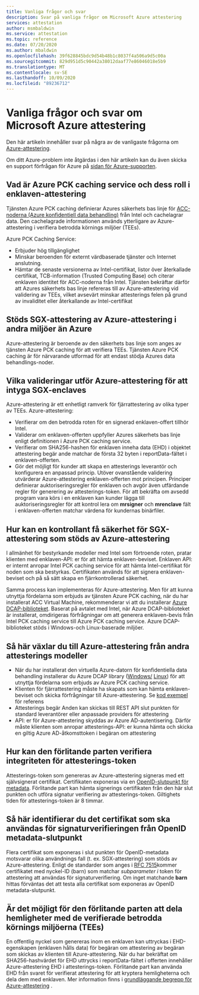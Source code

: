 ```yaml
---
title: Vanliga frågor och svar
description: Svar på vanliga frågor om Microsoft Azure attestering
services: attestation
author: msmbaldwin
ms.service: attestation
ms.topic: reference
ms.date: 07/20/2020
ms.author: mbaldwin
ms.openlocfilehash: 39f628845bdc9d54b48b1c8037f4a506a9d5c00a
ms.sourcegitcommit: 829d951d5c90442a38012daaf77e86046018e5b9
ms.translationtype: MT
ms.contentlocale: sv-SE
ms.lasthandoff: 10/09/2020
ms.locfileid: "89236712"
---
```

# <a name="frequently-asked-questions-for-microsoft-azure-attestation"></a>Vanliga frågor och svar om Microsoft Azure attestering

Den här artikeln innehåller svar på några av de vanligaste frågorna om [Azure-attestering](overview.md).

Om ditt Azure-problem inte åtgärdas i den här artikeln kan du även skicka en support förfrågan för Azure på [sidan för Azure-supporten](https://azure.microsoft.com/support/options/).

## <a name="what-is-azure-pck-caching-service-and-its-role-in-enclave-attestation"></a>Vad är Azure PCK caching service och dess roll i enklaven-attestering

Tjänsten Azure PCK caching definierar Azures säkerhets bas linje för [ACC-noderna (Azure konfidentiell data behandling)](../confidential-computing/overview.md) från Intel och cachelagrar data. Den cachelagrade informationen används ytterligare av Azure-attestering i verifiera betrodda körnings miljöer (TEEs).  

Azure PCK Caching Service:
   - Erbjuder hög tillgänglighet 
   - Minskar beroenden för externt värdbaserade tjänster och Internet anslutning.
   - Hämtar de senaste versionerna av Intel-certifikat, listor över återkallade certifikat, TCB-information (Trusted Computing Base) och citerar enklaven identitet för ACC-noderna från Intel. Tjänsten bekräftar därför att Azures säkerhets bas linje refereras till av Azure-attestering vid validering av TEEs, vilket avsevärt minskar attesterings felen på grund av invaliditet eller återkallande av Intel-certifikat  

## <a name="is-sgx-attestation-supported-by-azure-attestation-in-non-azure-environments"></a>Stöds SGX-attestering av Azure-attestering i andra miljöer än Azure

Azure-attestering är beroende av den säkerhets bas linje som anges av tjänsten Azure PCK caching för att verifiera TEEs. Tjänsten Azure PCK caching är för närvarande utformad för att endast stödja Azures data behandlings-noder. 

## <a name="what-validations-does-azure-attestation-perform-for-attesting-sgx-enclaves"></a>Vilka valideringar utför Azure-attestering för att intyga SGX-enclaves

Azure-attestering är ett enhetligt ramverk för fjärrattestering av olika typer av TEEs. Azure-attestering:

   - Verifierar om den betrodda roten för en signerad enklaven-offert tillhör Intel.
   - Validerar om enklaven-offerten uppfyller Azures säkerhets bas linje enligt definitionen i Azure PCK caching service.
   - Verifierar om SHA256-hashen för enklaven inneha data (EHD) i objektet attestering begär ande matchar de första 32 byten i reportData-fältet i enklaven-offerten.
   - Gör det möjligt för kunder att skapa en attesterings leverantör och konfigurera en anpassad princip. Utöver ovanstående validering utvärderar Azure-attestering enklaven-offerten mot principen. Principer definierar auktoriseringsregler för enklaven och avgör även utfärdande regler för generering av attesterings-token. För att bekräfta om avsedd program vara körs i en enklaven kan kunder lägga till auktoriseringsregler för att kontrol lera om **mrsigner** och **mrenclave** fält i enklaven-offerten matchar värdena för kundernas binärfiler.

## <a name="how-can-a-verifier-obtain-the-collateral-for-sgx-attestation-supported-by-azure-attestation"></a>Hur kan en kontrollant få säkerhet för SGX-attestering som stöds av Azure-attestering

I allmänhet för bestyrkande modeller med Intel som förtroende roten, pratar klienten med enklaven-API: er för att hämta enklaven-beviset. Enklaven API: er internt anropar Intel PCK caching service för att hämta Intel-certifikat för noden som ska bestyrkas. Certifikaten används för att signera enklaven-beviset och på så sätt skapa en fjärrkontrollerad säkerhet.  

Samma process kan implementeras för Azure-attestering. Men för att kunna utnyttja fördelarna som erbjuds av tjänsten Azure PCK caching, när du har installerat ACC Virtual Machine, rekommenderar vi att du installerar [Azure DCAP-biblioteket](https://www.nuget.org/packages/Microsoft.Azure.DCAP). Baserat på avtalet med Intel, när Azure DCAP-biblioteket är installerat, omdirigeras förfrågningar om att generera enklaven-bevis från Intel PCK caching service till Azure PCK caching service. Azure DCAP-biblioteket stöds i Windows-och Linux-baserade miljöer.

## <a name="how-to-shift-to-azure-attestation-from-other-attestation-models"></a>Så här växlar du till Azure-attestering från andra attesterings modeller

- När du har installerat den virtuella Azure-datorn för konfidentiella data behandling installerar du Azure DCAP library ([Windows/](https://www.nuget.org/packages/Microsoft.Azure.DCAP/) [Linux](https://packages.microsoft.com/ubuntu/18.04/prod/pool/main/a/az-dcap-client/)) för att utnyttja fördelarna som erbjuds av Azure PCK caching service.
- Klienten för fjärrattestering måste ha skapats som kan hämta enklaven-beviset och skicka förfrågningar till Azure-attestering. Se [kod exempel](/samples/browse/?expanded=azure&terms=attestation) för referens 
- Attesterings begär Anden kan skickas till REST API slut punkten för standard leverantörer eller anpassade providers för attestering 
- API: er för Azure-attestering skyddas av Azure AD-autentisering. Därför måste klienten som anropar attesterings-API: er kunna hämta och skicka en giltig Azure AD-åtkomsttoken i begäran om attestering 

## <a name="how-can-the-relying-party-verify-the-integrity-of-attestation-token"></a>Hur kan den förlitande parten verifiera integriteten för attesterings-token

Attesterings-token som genereras av Azure-attestering signeras med ett självsignerat certifikat. Certifikaten exponeras via en [OpenID-slutpunkt för metadata](/rest/api/attestation/metadataconfiguration/get). Förlitande part kan hämta signerings certifikaten från den här slut punkten och utföra signatur verifiering av attesterings-token. Giltighets tiden för attesterings-token är 8 timmar. 

## <a name="how-to-identify-the-certificate-to-be-used-for-signature-verification-from-the-openid-metadata-endpoint"></a>Så här identifierar du det certifikat som ska användas för signaturverifieringen från OpenID metadata-slutpunkt

Flera certifikat som exponeras i slut punkten för OpenID-metadata motsvarar olika användnings fall (t. ex. SGX-attestering) som stöds av Azure-attestering. Enligt de standarder som anges i [RFC 7515](https://tools.ietf.org/html/rfc7515)kommer certifikatet med nyckel-ID (barn) som matchar *subparameter i* token för attestering att användas för signaturverifiering. Om inget matchande **barn** hittas förväntas det att testa alla certifikat som exponeras av OpenID metadata-slutpunkt.

## <a name="is-it-possible-for-the-relying-party-to-share-secrets-with-the-validated-trusted-execution-environments-tees"></a>Är det möjligt för den förlitande parten att dela hemligheter med de verifierade betrodda körnings miljöerna (TEEs)

En offentlig nyckel som genereras inom en enklaven kan uttryckas i EHD-egenskapen (enklaven hålls data) för begäran om attestering av begäran som skickas av klienten till Azure-attestering. När du har bekräftat om SHA256-hashvärdet för EHD uttrycks i reportData-fältet i offerten innehåller Azure-attestering EHD i attesterings-token. Förlitande part kan använda EHD från svaret för verifierat attestering för att kryptera hemligheterna och dela dem med enklaven. Mer information finns i [grundläggande begrepp för Azure-attestering](basic-concepts.md) .
